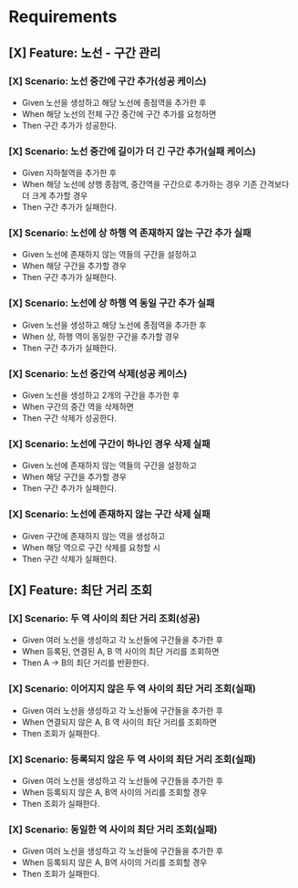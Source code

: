 # Requirements

## [X] Feature: 노선 - 구간 관리

### [X] Scenario: 노선 중간에 구간 추가(성공 케이스)
* Given 노선을 생성하고 해당 노선에 종점역을 추가한 후
* When 해당 노선의 전체 구간 중간에 구간 추가를 요청하면
* Then 구간 추가가 성공한다.

### [X] Scenario: 노선 중간에 길이가 더 긴 구간 추가(실패 케이스)
* Given 지하철역을 추가한 후
* When 해당 노선에 상행 종점역, 중간역을 구간으로 추가하는 경우 기존 간격보다 더 크게 추가할 경우
* Then 구간 추가가 실패한다.

### [X] Scenario: 노선에 상 하행 역 존재하지 않는 구간 추가 실패
* Given 노선에 존재하지 않는 역들의 구간을 설정하고
* When 해당 구간을 추가할 경우
* Then 구간 추가가 실패한다.

### [X] Scenario: 노선에 상 하행 역 동일 구간 추가 실패
* Given 노선을 생성하고 해당 노선에 종점역을 추가한 후
* When 상, 하행 역이 동일한 구간을 추가할 경우
* Then 구간 추가가 실패한다.

### [X] Scenario: 노선 중간역 삭제(성공 케이스)
* Given 노선을 생성하고 2개의 구간을 추가한 후
* When 구간의 중간 역을 삭제하면
* Then 구간 삭제가 성공한다.

### [X] Scenario: 노선에 구간이 하나인 경우 삭제 실패
* Given 노선에 존재하지 않는 역들의 구간을 설정하고
* When 해당 구간을 추가할 경우
* Then 구간 추가가 실패한다.

### [X] Scenario: 노선에 존재하지 않는 구간 삭제 실패
* Given 구간에 존재하지 않는 역을 생성하고
* When 해당 역으로 구간 삭제를 요청할 시
* Then 구간 삭제가 실패한다.

## [X] Feature: 최단 거리 조회

### [X] Scenario: 두 역 사이의 최단 거리 조회(성공)
* Given 여러 노선을 생성하고 각 노선들에 구간들을 추가한 후
* When 등록된, 연결된 A, B 역 사이의 최단 거리를 조회하면
* Then A -> B의 최단 거리를 반환한다.

### [X] Scenario: 이어지지 않은 두 역 사이의 최단 거리 조회(실패)
* Given 여러 노선을 생성하고 각 노선들에 구간들을 추가한 후
* When 연결되지 않은 A, B 역 사이의 최단 거리를 조회하면
* Then 조회가 실패한다.

### [X] Scenario: 등록되지 않은 두 역 사이의 최단 거리 조회(실패)
* Given 여러 노선을 생성하고 각 노선들에 구간들을 추가한 후
* When 등록되지 않은 A, B역 사이의 거리를 조회할 경우
* Then 조회가 실패한다.

### [X] Scenario: 동일한 역 사이의 최단 거리 조회(실패)
* Given 여러 노선을 생성하고 각 노선들에 구간들을 추가한 후
* When 등록되지 않은 A, B역 사이의 거리를 조회할 경우
* Then 조회가 실패한다.
